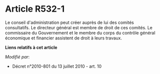 # Article R532-1

Le conseil d'administration peut créer auprès de lui des comités consultatifs. Le directeur général est membre de droit de
ces comités. Le commissaire du Gouvernement et le membre du corps du contrôle général économique et financier assistent de
droit à leurs travaux.

**Liens relatifs à cet article**

_Modifié par_:

  - Décret n°2010-801 du 13 juillet 2010 - art. 10
